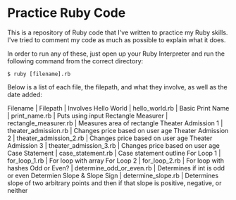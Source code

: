 # Practice Ruby Code

This is a repository of Ruby code that I've written to practice my Ruby skills. I've tried to comment my code as much as possible to explain what it does.

In order to run any of these, just open up your Ruby Interpreter and run the following command from the correct directory:

```
$ ruby [filename].rb
```

Below is a list of each file, the filepath, and what they involve, as well as the date added:

Filename | Filepath | Involves
Hello World | hello_world.rb | Basic
Print Name | print_name.rb | Puts using input
Rectangle Measurer | rectangle_measurer.rb | Measures area of rectangle
Theater Admission 1 | theater_admission.rb | Changes price based on user age
Theater Admission 2 | theater_admission_2.rb | Changes price based on user age
Theater Admission 3 | theater_admission_3.rb | Changes price based on user age
Case Statement | case_statement.rb | Case statement outline
For Loop 1 | for_loop_1.rb | For loop with array
For Loop 2 | for_loop_2.rb | For loop with hashes
Odd or Even? | determine_odd_or_even.rb | Determines if int is odd or even
Determien Slope & Slope Sign | determine_slope.rb | Determines slope of two arbitrary points and then if that slope is positive, negative, or neither
